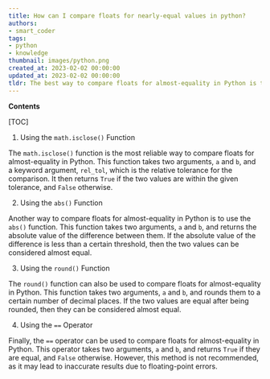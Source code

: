 ```yaml
---
title: How can I compare floats for nearly-equal values in python?
authors:
- smart_coder
tags:
- python
- knowledge
thumbnail: images/python.png
created_at: 2023-02-02 00:00:00
updated_at: 2023-02-02 00:00:00
tldr: The best way to compare floats for almost-equality in Python is to use the math.isclose() function.
---
```


**Contents**

[TOC]

1. Using the `math.isclose()` Function 

The `math.isclose()` function is the most reliable way to compare floats for almost-equality in Python. This function takes two arguments, `a` and `b`, and a keyword argument, `rel_tol`, which is the relative tolerance for the comparison. It then returns `True` if the two values are within the given tolerance, and `False` otherwise.

2. Using the `abs()` Function 

Another way to compare floats for almost-equality in Python is to use the `abs()` function. This function takes two arguments, `a` and `b`, and returns the absolute value of the difference between them. If the absolute value of the difference is less than a certain threshold, then the two values can be considered almost equal.

3. Using the `round()` Function 

The `round()` function can also be used to compare floats for almost-equality in Python. This function takes two arguments, `a` and `b`, and rounds them to a certain number of decimal places. If the two values are equal after being rounded, then they can be considered almost equal.

4. Using the `==` Operator 

Finally, the `==` operator can be used to compare floats for almost-equality in Python. This operator takes two arguments, `a` and `b`, and returns `True` if they are equal, and `False` otherwise. However, this method is not recommended, as it may lead to inaccurate results due to floating-point errors.
